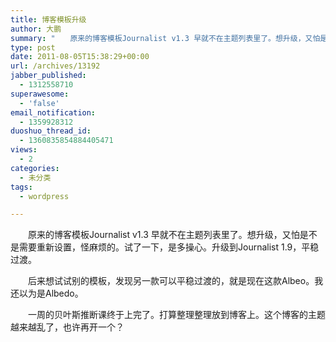 ```yaml
---
title: 博客模板升级
author: 大鹏
summary: "　　原来的博客模板Journalist v1.3 早就不在主题列表里了。想升级，又怕是不是需要重新设置，怪麻烦的。试了一下，是多操心。升级到Journalist 1.9，平稳过渡。"
type: post
date: 2011-08-05T15:38:29+00:00
url: /archives/13192
jabber_published:
  - 1312558710
superawesome:
  - 'false'
email_notification:
  - 1359928312
duoshuo_thread_id:
  - 1360835854884405471
views:
  - 2
categories:
  - 未分类
tags:
  - wordpress

---
```

　　原来的博客模板Journalist v1.3 早就不在主题列表里了。想升级，又怕是不是需要重新设置，怪麻烦的。试了一下，是多操心。升级到Journalist 1.9，平稳过渡。
  
　　后来想试试别的模板，发现另一款可以平稳过渡的，就是现在这款Albeo。我还以为是Albedo。
  
　　一周的贝叶斯推断课终于上完了。打算整理整理放到博客上。这个博客的主题越来越乱了，也许再开一个？
